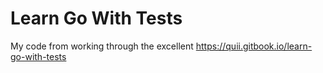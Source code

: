 # Learn Go With Tests

My code from working through the excellent https://quii.gitbook.io/learn-go-with-tests